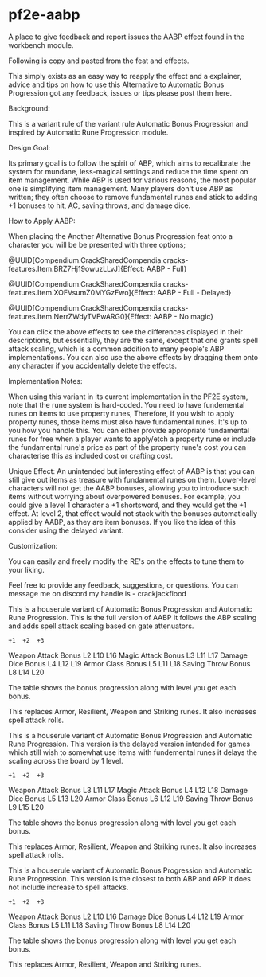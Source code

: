 # pf2e-aabp
 A place to give feedback and report issues the AABP effect found in the workbench module.

Following is copy and pasted from the feat and effects.

This simply exists as an easy way to reapply the effect and a explainer, advice and tips on how to use this Alternative to Automatic Bonus Progression got any feedback, issues or tips please post them here.



Background:

This is a variant rule of the variant rule Automatic Bonus Progression and inspired by Automatic Rune Progression module. 



Design Goal:

Its primary goal is to follow the spirit of ABP, which aims to recalibrate the system for mundane, less-magical settings and reduce the time spent on item management. While ABP is used for various reasons, the most popular one is simplifying item management. Many players don't use ABP as written; they often choose to remove fundamental runes and stick to adding +1 bonuses to hit, AC, saving throws, and damage dice.



How to Apply AABP:

When placing the Another Alternative Bonus Progression feat onto a character you will be be presented with three options;



@UUID[Compendium.CrackSharedCompendia.cracks-features.Item.BRZ7Hj19owuzLLvJ]{Effect: AABP - Full}



@UUID[Compendium.CrackSharedCompendia.cracks-features.Item.XOFVsumZ0MYGzFwo]{Effect: AABP - Full - Delayed}



@UUID[Compendium.CrackSharedCompendia.cracks-features.Item.NerrZWdyTVFwARG0]{Effect: AABP - No magic}



You can click the above effects to see the differences displayed in their descriptions, but essentially, they are the same, except that one grants spell attack scaling, which is a common addition to many people's ABP implementations. You can also use the above effects by dragging them onto any character if you accidentally delete the effects.



Implementation Notes:

When using this variant in its current implementation in the PF2E system, note that the rune system is hard-coded. You need to have fundemental runes on items to use property runes, Therefore, if you wish to apply property runes, those items must also have fundamental runes. It's up to you how you handle this. You can either provide appropriate fundamental runes for free when a player wants to apply/etch a property rune or include the fundamental rune's price as part of the property rune's cost you can characterise this as included cost or crafting cost.



Unique Effect:
An unintended but interesting effect of AABP is that you can still give out items as treasure with fundamental runes on them. Lower-level characters will not get the AABP bonuses, allowing you to introduce such items without worrying about overpowered bonuses. For example, you could give a level 1 character a +1 shortsword, and they would get the +1 effect. At level 2, that effect would not stack with the bonuses automatically applied by AABP, as they are item bonuses. If you like the idea of this consider using the delayed variant.



Customization:

You can easily and freely modify the RE's on the effects to tune them to your liking. 



Feel free to provide any feedback, suggestions, or questions. You can message me on discord my handle is - crackjackflood

This is a houserule variant of Automatic Bonus Progression and Automatic Rune Progression. This is the full version of AABP it follows the ABP scaling and adds spell attack scaling based on gate attenuators.

	+1	+2	+3
Weapon Attack Bonus	L2	L10	L16
Magic Attack Bonus	L3	L11	L17
Damage Dice Bonus	L4	L12	L19
Armor Class Bonus	L5	L11	L18
Saving Throw Bonus	L8	L14	L20

The table shows the bonus progression along with level you get each bonus. 

This replaces Armor, Resilient, Weapon and Striking runes. It also increases spell attack rolls.



This is a houserule variant of Automatic Bonus Progression and Automatic Rune Progression. This version is the delayed version intended for games which still wish to somewhat use items with fundemental runes it delays the scaling across the board by 1 level.

	+1	+2	+3
Weapon Attack Bonus	L3	L11	L17
Magic Attack Bonus	L4	L12	L18
Damage Dice Bonus	L5	L13	L20
Armor Class Bonus	L6	L12	L19
Saving Throw Bonus	L9	L15	L20

The table shows the bonus progression along with level you get each bonus. 

This replaces Armor, Resilient, Weapon and Striking runes. It also increases spell attack rolls.



This is a houserule variant of Automatic Bonus Progression and Automatic Rune Progression. This version is the closest to both ABP and ARP it does not include increase to spell attacks.

	+1	+2	+3
Weapon Attack Bonus	L2	L10	L16
Damage Dice Bonus	L4	L12	L19
Armor Class Bonus	L5	L11	L18
Saving Throw Bonus	L8	L14	L20

The table shows the bonus progression along with level you get each bonus. 

This replaces Armor, Resilient, Weapon and Striking runes. 
